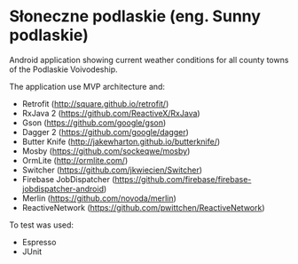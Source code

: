 # Słoneczne podlaskie (eng. Sunny podlaskie)
Android application showing current weather conditions for all county towns of the Podlaskie Voivodeship.

The application use MVP architecture and:
* Retrofit (http://square.github.io/retrofit/)
* RxJava 2 (https://github.com/ReactiveX/RxJava)
* Gson (https://github.com/google/gson)
* Dagger 2 (https://github.com/google/dagger)
* Butter Knife (http://jakewharton.github.io/butterknife/)
* Mosby (https://github.com/sockeqwe/mosby)
* OrmLite (http://ormlite.com/)
* Switcher (https://github.com/jkwiecien/Switcher)
* Firebase JobDispatcher (https://github.com/firebase/firebase-jobdispatcher-android)
* Merlin (https://github.com/novoda/merlin)
* ReactiveNetwork (https://github.com/pwittchen/ReactiveNetwork)

To test was used:
* Espresso
* JUnit
